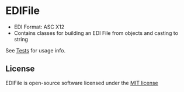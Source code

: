 # EDIFile

* EDI Format: ASC X12
* Contains classes for building an EDI File from objects and casting to string

See [Tests](tests/) for usage info.

## License

EDIFile is open-source software licensed under the [MIT license](https://opensource.org/licenses/MIT)